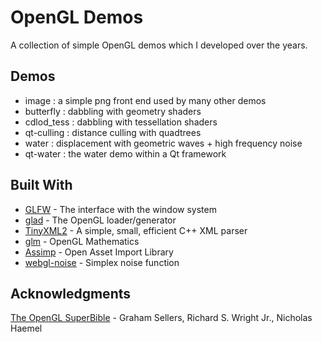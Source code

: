 # OpenGL Demos
A collection of simple OpenGL demos which I developed over the years.

## Demos
* image       : a simple png front end used by many other demos
* butterfly   : dabbling with geometry shaders
* cdlod_tess  : dabbling with tessellation shaders
* qt-culling  : distance culling with quadtrees
* water       : displacement with geometric waves + high frequency noise
* qt-water    : the water demo within a Qt framework

## Built With

* [GLFW](http://www.glfw.org/) - The interface with the window system
* [glad](https://github.com/Dav1dde/glad) - The OpenGL loader/generator
* [TinyXML2](http://www.grinninglizard.com/tinyxml2/) - A simple, small, efficient C++ XML parser
* [glm](https://glm.g-truc.net/0.9.8/index.html) - OpenGL Mathematics
* [Assimp](http://assimp.sourceforge.net/) - Open Asset Import Library
* [webgl-noise](https://github.com/stegu/webgl-noise) - Simplex noise function

## Acknowledgments
[The OpenGL SuperBible](http://www.openglsuperbible.com/) - Graham Sellers, Richard S. Wright Jr., Nicholas Haemel